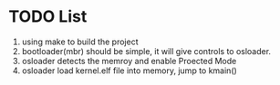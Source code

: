 # TODO List

1. using make to build the project
2. bootloader(mbr) should be simple, it will give controls to osloader.
3. osloader detects the memroy and enable Proected Mode
4. osloader load kernel.elf file into memory, jump to kmain()